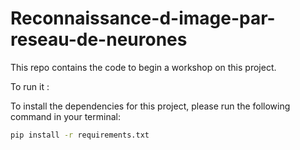 # Reconnaissance-d-image-par-reseau-de-neurones

This repo contains the code to begin a workshop on this project.

To run it :

To install the dependencies for this project, please run the following command in your terminal:

```bash
pip install -r requirements.txt
```

